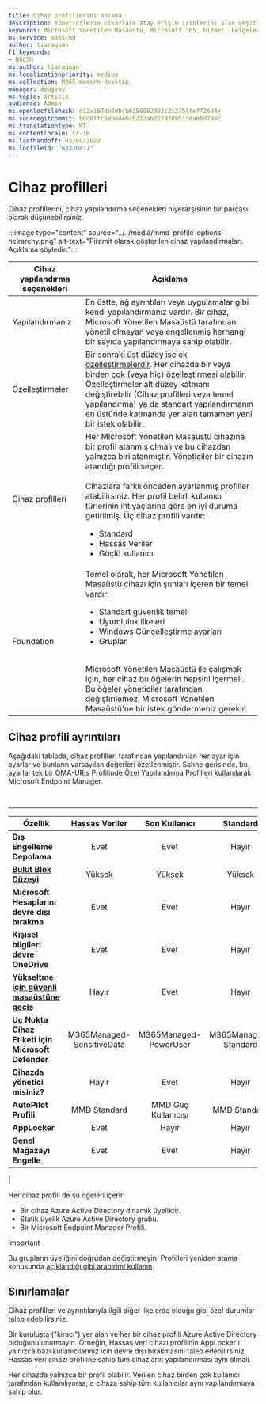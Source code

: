 ```yaml
---
title: Cihaz profillerini anlama
description: Yöneticilerin cihazlara atay erişim izinlerini alan çeşitli profiller
keywords: Microsoft Yönetilen Masaüstü, Microsoft 365, hizmet, belgeler
ms.service: m365-md
author: tiaraquan
f1.keywords:
- NOCSH
ms.author: tiaraquan
ms.localizationpriority: medium
ms.collection: M365-modern-desktop
manager: dougeby
ms.topic: article
audience: Admin
ms.openlocfilehash: d12a197db8dbcb6356882082c212754fef726d4e
ms.sourcegitcommit: bdd6ffc6ebe4e6cb212ab22793d9513dae6d798c
ms.translationtype: MT
ms.contentlocale: tr-TR
ms.lasthandoff: 03/08/2022
ms.locfileid: "63320837"
---
```

# <a name="device-profiles"></a>Cihaz profilleri

Cihaz profillerini, cihaz yapılandırma seçenekleri hiyerarşisinin bir parçası olarak düşünebilirsiniz.

:::image type="content" source="../../media/mmd-profile-options-heirarchy.png" alt-text="Piramit olarak gösterilen cihaz yapılandırmaları. Açıklama şöyledir:":::

| Cihaz yapılandırma seçenekleri | Açıklama
| ----- | ----- |
| Yapılandırmanız | En üstte, ağ ayrıntıları veya uygulamalar gibi kendi yapılandırmanız vardır. Bir cihaz, Microsoft Yönetilen Masaüstü tarafından yönetil olmayan veya engellenmiş herhangi bir sayıda yapılandırmaya sahip olabilir. |
| Özelleştirmeler | Bir sonraki üst düzey ise ek [özelleştirmelerdir](customizing.md). Her cihazda bir veya birden çok (veya hiç) özelleştirmesi olabilir. Özelleştirmeler alt düzey katmanı değiştirebilir (Cihaz profilleri veya temel yapılandırma) ya da standart yapılandırmanın en üstünde katmanda yer alan tamamen yeni bir istek olabilir. |
| Cihaz profilleri | Her Microsoft Yönetilen Masaüstü cihazına bir profil atanmış olmalı ve bu cihazdan yalnızca biri atanmıştır. Yöneticiler bir cihazın atandığı profili seçer.<br><br>Cihazlara farklı önceden ayarlanmış profiller atabilirsiniz. Her profil belirli kullanıcı türlerinin ihtiyaçlarına göre en iyi duruma getirilmiş. Üç cihaz profili vardır:<ul><li>Standard</li><li>Hassas Veriler</li><li>Güçlü kullanıcı</li> |
| Foundation | Temel olarak, her Microsoft Yönetilen Masaüstü cihazı için şunları içeren bir temel vardır:<br><ul><li>Standart güvenlik temeli</li><li>Uyumluluk ilkeleri</li><li>Windows Güncelleştirme ayarları</li><li>Gruplar</li></ul><br>Microsoft Yönetilen Masaüstü ile çalışmak için, her cihaz bu öğelerin hepsini içermeli. Bu öğeler yöneticiler tarafından değiştirilemez. Microsoft Yönetilen Masaüstü'ne bir istek göndermeniz gerekir. |

## <a name="device-profile-details"></a>Cihaz profili ayrıntıları

Aşağıdaki tabloda, cihaz profilleri tarafından yapılandırılan her ayar için ayarlar ve bunların varsayılan değerleri özetlenmiştir. Sahne gerisinde, bu ayarlar tek bir OMA-URIs Profilinde Özel Yapılandırma Profilleri kullanılarak Microsoft Endpoint Manager.

<br>

****

| Özellik | Hassas Veriler | Son Kullanıcı | Standard |
| ----- | :-----: | :-----: | :-----: |
|**Dış Engelleme Depolama**| Evet | Evet | Hayır |
|**[Bulut Blok Düzeyi](/windows/client-management/mdm/policy-csp-defender#defender-cloudblocklevel)**| Yüksek | Yüksek | Yüksek |
|**Microsoft Hesaplarını devre dışı bırakma**| Evet | Evet | Hayır |
|**Kişisel bilgileri devre OneDrive**| Evet | Evet | Hayır |
|**[Yükseltme için güvenli masaüstüne geçiş](/windows/client-management/mdm/policy-csp-localpoliciessecurityoptions#localpoliciessecurityoptions-useraccountcontrol-switchtothesecuredesktopwhenpromptingforelevation)**| Hayır | Evet | Hayır |
|**Uç Nokta Cihaz Etiketi için Microsoft Defender**| M365Managed-SensitiveData | M365Managed-PowerUser | M365Managed-Standard |
|**Cihazda yönetici misiniz?**| Hayır | Evet | Hayır |
|**AutoPilot Profili**| MMD Standard | MMD Güç Kullanıcısı | MMD Standard |
|**AppLocker**| Evet | Hayır | Hayır |
|**Genel Mağazayı Engelle**| Evet | Evet | Hayır |
|

Her cihaz profili de şu öğeleri içerir:

- Bir cihaz Azure Active Directory dinamik üyeliktir.
- Statik üyelik Azure Active Directory grubu.
- Bir Microsoft Endpoint Manager Profili.

> [!IMPORTANT]
> Bu grupların üyeliğini doğrudan değiştirmeyin. Profilleri yeniden atama konusunda [açıklandığı gibi arabirimi kullanın](../working-with-managed-desktop/change-device-profile.md).

## <a name="limitations"></a>Sınırlamalar

Cihaz profilleri ve ayrıntılarıyla ilgili diğer ilkelerde olduğu gibi özel durumlar talep edebilirsiniz.

Bir kuruluşta ("kiracı") yer alan ve her bir cihaz profili Azure Active Directory olduğunu unutmayın. Örneğin, Hassas veri cihazı profilinin AppLocker'ı yalnızca bazı kullanıcılarınız için devre dışı bırakmasını talep edebilirsiniz. Hassas veri cihazı profiline sahip tüm cihazların yapılandırması aynı olmalı.

Her cihazda yalnızca bir profil olabilir. Verilen cihaz birden çok kullanıcı tarafından kullanılıyorsa, o cihaza sahip tüm kullanıcılar aynı yapılandırmaya sahip olur.
